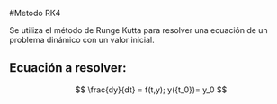 #Metodo RK4

Se utiliza el método de Runge Kutta para resolver una ecuación de un problema dinámico con un valor inicial. 

## Ecuación a resolver: 

$$
\frac{dy}{dt} = f(t,y); y({t_0})= y_0
$$ 
